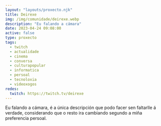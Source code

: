 ```yaml
---
layout: "layouts/proxecto.njk"
title: Deirexe
img: /img/comunidade/deirexe.webp
description: "Eu falando a cámara"
date: 2023-04-24 09:08:00
active: false
type: proxecto
tags:
  - twitch
  - actualidade
  - cinema
  - conversa
  - culturapopular
  - informatica
  - persoal
  - tecnoloxia
  - videoxogos
redes:
  twitch: https://twitch.tv/deirexe
---
```

Eu falando a cámara, é a única descripción que podo facer sen faltarlle á verdade, considerando que o resto ira cambiando segundo a miña preferencia persoal.